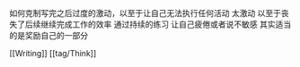 如何克制写完之后过度的激动，以至于让自己无法执行任何活动 太激动 以至于丧失了后续继续完成工作的效率 通过持续的练习 让自己疲倦或者说不敏感 其实适当的是奖励自己的一部分

[[Writing]] [[tag/Think]]